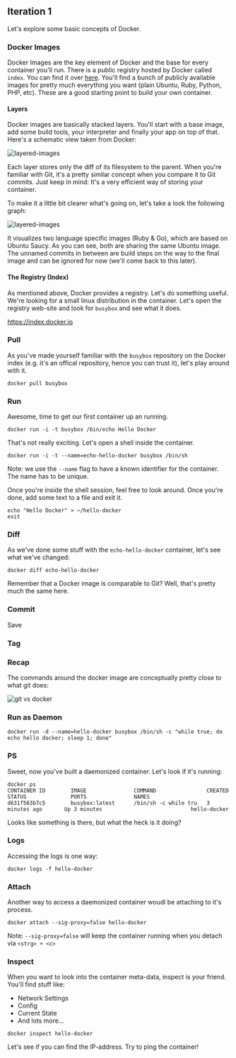 ## Iteration 1

Let's explore some basic concepts of Docker.

### Docker Images

Docker Images are the key element of Docker and the base for every container you'll run. There is a public registry hosted by Docker called ```index```. You can find it over [here](https://index.docker.io). You'll find a bunch of publicly available images for pretty much everything you want (plain Ubuntu, Ruby, Python, PHP, etc). These are a good starting point to build your own container.

#### Layers

Docker images are basically stacked layers. You'll start with a base image, add some build tools, your interpreter and finally your app on top of that. Here's a schematic view taken from Docker:

![layered-images](../images/docker-filesystems-multilayer.png)

Each layer stores only the diff of its filesystem to the parent. When you're familiar with Git, it's a pretty similar concept when you compare it to Git commits. Just keep in mind: It's a very efficient way of storing your container.

To make it a little bit clearer what's going on, let's take a look the following graph:

![layered-images](../images/layered-images.png)

It visualizes two language specific images (Ruby & Go), which are based on Ubuntu Saucy. As you can see, both are sharing the same Ubuntu image. The unnamed commits in between are build steps on the way to the final image and can be ignored for now (we'll come back to this later).

#### The Registry (Index)

As mentioned above, Docker provides a registry. Let's do something useful. We're looking for a small linux distribution in the container. Let's open the registry web-site and look for ```busybox``` and see what it does.

https://index.docker.io

### Pull

As you've made yourself familiar with the ```busybox``` repository on the Docker index (e.g. it's an offical repository, hence you can trust it), let's play around with it.

```
docker pull busybox
```

### Run

Awesome, time to get our first container up an running.

```
docker run -i -t busybox /bin/echo Hello Docker
```

That's not really exciting. Let's open a shell inside the container.

```
docker run -i -t --name=echo-hello-docker busybox /bin/sh
```

Note: we use the ```--name``` flag to have a known identifier for the container. The name has to be unique.
 
Once you're inside the shell session, feel free to look around. Once you're done, add some text to a file and exit it.

```
echo "Hello Docker" > ~/hello-docker
exit
```

### Diff

As we've done some stuff with the ```echo-hello-docker``` container, let's see what we've changed:

```
docker diff echo-hello-docker
```
Remember that a Docker image is comparable to Git? Well, that's pretty much the same here.

### Commit

Save

### Tag

### Recap

The commands around the docker image are conceptually pretty close to what git does:

![git vs docker](../images/docker-vs-git.001.png)

### Run as Daemon

```
docker run -d --name=hello-docker busybox /bin/sh -c "while true; do echo hello docker; sleep 1; done"
```

### PS

Sweet, now you've built a daemonized container. Let's look if it's running:

```
docker ps
CONTAINER ID        IMAGE               COMMAND                CREATED             STATUS              PORTS               NAMES
d631f563b7c5        busybox:latest      /bin/sh -c while tru   3 minutes ago       Up 3 minutes                            hello-docker
```

Looks like something is there, but what the heck is it doing?

### Logs

Accessing the logs is one way:

```
docker logs -f hello-docker
```

### Attach

Another way to access a daemonized container woudl be attaching to it's process.

```
docker attach --sig-proxy=false hello-docker
``` 
Note: ```--sig-proxy=false``` will keep the container running when you detach via ```<strg> + <c>```

### Inspect

When you want to look into the container meta-data, inspect is your friend. You'll find stuff like:

- Network Settings
- Config
- Current State
- And lots more...

```
docker inspect hello-docker
```
Let's see if you can find the IP-address. Try to ping the container!
